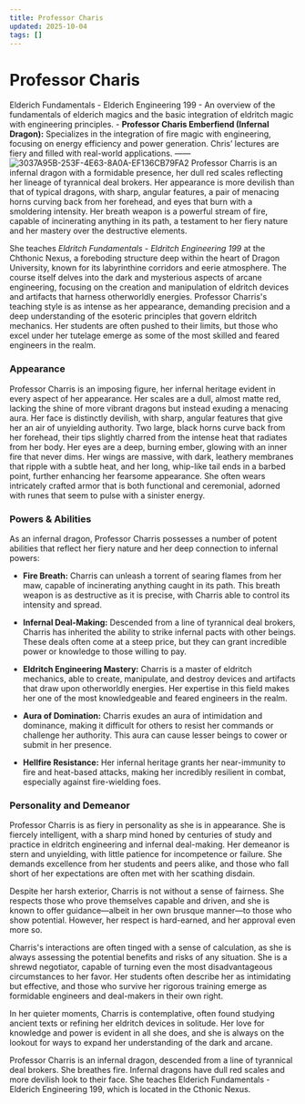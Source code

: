 ```yaml
---
title: Professor Charis
updated: 2025-10-04
tags: []
---
```


# Professor Charis



 Elderich Fundamentals - Elderich Engineering 199
	- An overview of the fundamentals of elderich magics and the basic integration of eldritch magic with engineering principles.
	- **Professor Charis Emberfiend (Infernal Dragon):** Specializes in the integration of fire magic with engineering, focusing on energy efficiency and power generation. Chris’ lectures are fiery and filled with real-world applications.
——
![3037A95B-253F-4E63-8A0A-EF136CB79FA2](images/3037A95B-253F-4E63-8A0A-EF136CB79FA2.webp)
Professor Charris is an infernal dragon with a formidable presence, her dull red scales reflecting her lineage of tyrannical deal brokers. Her appearance is more devilish than that of typical dragons, with sharp, angular features, a pair of menacing horns curving back from her forehead, and eyes that burn with a smoldering intensity. Her breath weapon is a powerful stream of fire, capable of incinerating anything in its path, a testament to her fiery nature and her mastery over the destructive elements.

She teaches *Eldritch Fundamentals - Eldritch Engineering 199* at the Chthonic Nexus, a foreboding structure deep within the heart of Dragon University, known for its labyrinthine corridors and eerie atmosphere. The course itself delves into the dark and mysterious aspects of arcane engineering, focusing on the creation and manipulation of eldritch devices and artifacts that harness otherworldly energies. Professor Charris's teaching style is as intense as her appearance, demanding precision and a deep understanding of the esoteric principles that govern eldritch mechanics. Her students are often pushed to their limits, but those who excel under her tutelage emerge as some of the most skilled and feared engineers in the realm.

### Appearance
Professor Charris is an imposing figure, her infernal heritage evident in every aspect of her appearance. Her scales are a dull, almost matte red, lacking the shine of more vibrant dragons but instead exuding a menacing aura. Her face is distinctly devilish, with sharp, angular features that give her an air of unyielding authority. Two large, black horns curve back from her forehead, their tips slightly charred from the intense heat that radiates from her body. Her eyes are a deep, burning ember, glowing with an inner fire that never dims. Her wings are massive, with dark, leathery membranes that ripple with a subtle heat, and her long, whip-like tail ends in a barbed point, further enhancing her fearsome appearance. She often wears intricately crafted armor that is both functional and ceremonial, adorned with runes that seem to pulse with a sinister energy.

### Powers & Abilities
As an infernal dragon, Professor Charris possesses a number of potent abilities that reflect her fiery nature and her deep connection to infernal powers:

- **Fire Breath:** Charris can unleash a torrent of searing flames from her maw, capable of incinerating anything caught in its path. This breath weapon is as destructive as it is precise, with Charris able to control its intensity and spread.

- **Infernal Deal-Making:** Descended from a line of tyrannical deal brokers, Charris has inherited the ability to strike infernal pacts with other beings. These deals often come at a steep price, but they can grant incredible power or knowledge to those willing to pay.

- **Eldritch Engineering Mastery:** Charris is a master of eldritch mechanics, able to create, manipulate, and destroy devices and artifacts that draw upon otherworldly energies. Her expertise in this field makes her one of the most knowledgeable and feared engineers in the realm.

- **Aura of Domination:** Charris exudes an aura of intimidation and dominance, making it difficult for others to resist her commands or challenge her authority. This aura can cause lesser beings to cower or submit in her presence.

- **Hellfire Resistance:** Her infernal heritage grants her near-immunity to fire and heat-based attacks, making her incredibly resilient in combat, especially against fire-wielding foes.

### Personality and Demeanor
Professor Charris is as fiery in personality as she is in appearance. She is fiercely intelligent, with a sharp mind honed by centuries of study and practice in eldritch engineering and infernal deal-making. Her demeanor is stern and unyielding, with little patience for incompetence or failure. She demands excellence from her students and peers alike, and those who fall short of her expectations are often met with her scathing disdain.

Despite her harsh exterior, Charris is not without a sense of fairness. She respects those who prove themselves capable and driven, and she is known to offer guidance—albeit in her own brusque manner—to those who show potential. However, her respect is hard-earned, and her approval even more so.

Charris's interactions are often tinged with a sense of calculation, as she is always assessing the potential benefits and risks of any situation. She is a shrewd negotiator, capable of turning even the most disadvantageous circumstances to her favor. Her students often describe her as intimidating but effective, and those who survive her rigorous training emerge as formidable engineers and deal-makers in their own right.

In her quieter moments, Charris is contemplative, often found studying ancient texts or refining her eldritch devices in solitude. Her love for knowledge and power is evident in all she does, and she is always on the lookout for ways to expand her understanding of the dark and arcane.

Professor Charris is an infernal dragon, descended from a line of tyrannical deal brokers. She breathes fire. Infernal dragons have dull red scales and more devilish look to their face. She teaches Elderich Fundamentals - Elderich Engineering 199, which is located in the Cthonic Nexus.
